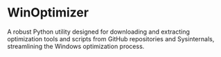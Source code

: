 # WinOptimizer
A robust Python utility designed for downloading and extracting optimization tools and scripts from GitHub repositories and Sysinternals, streamlining the Windows optimization process.
